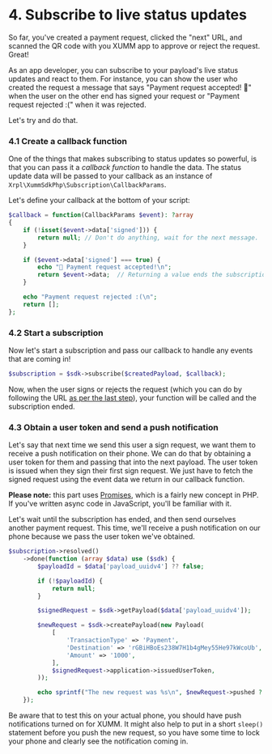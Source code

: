 # 4. Subscribe to live status updates

So far, you've created a payment request, clicked the "next" URL, and scanned the QR code with you XUMM app to approve
or reject the request. Great!

As an app developer, you can subscribe to your payload's live status updates and react to them. For instance, you can
show the user who created the request a message that says "Payment request accepted! 🎉" when the user on the other end
has signed your request or "Payment request rejected :(️" when it was rejected.

Let's try and do that.

### 4.1 Create a callback function
One of the things that makes subscribing to status updates so powerful, is that you can pass it a _callback function_ to
handle the data. The status update data will be passed to your callback as an instance of 
`Xrpl\XummSdkPhp\Subscription\CallbackParams`.

Let's define your callback at the bottom of your script:

```php
$callback = function(CallbackParams $event): ?array
{
    if (!isset($event->data['signed'])) {
        return null; // Don't do anything, wait for the next message.
    }

    if ($event->data['signed'] === true) {
        echo "🎉 Payment request accepted!\n";
        return $event->data;  // Returning a value ends the subscription.
    }

    echo "Payment request rejected :(\n";
    return [];
};
```

### 4.2 Start a subscription
Now let's start a subscription and pass our callback to handle any events that are coming in!
```php
$subscription = $sdk->subscribe($createdPayload, $callback);
```
Now, when the user signs or rejects the request (which you can do by following the URL 
[as per the last step](3-create-payload.md)), your function will be called and the subscription ended.

### 4.3 Obtain a user token and send a push notification
Let's say that next time we send this user a sign request, we want them to receive a push notification on their phone. 
We can do that by obtaining a user token for them and passing that into the next payload. The user token is issued when
they sign their first sign request. We just have to fetch the signed request using the event data we return in our 
callback function.

**Please note:** this part uses [Promises](http://wiki.commonjs.org/wiki/Promises/A), which is a fairly new concept in 
PHP. If you've written async code in JavaScript, you'll be familiar with it.

Let's wait until the subscription has ended, and then send ourselves another payment request. This time, we'll receive a 
push notification on our phone because we pass the user token we've obtained.

```php
$subscription->resolved()
    ->done(function (array $data) use ($sdk) {
        $payloadId = $data['payload_uuidv4'] ?? false;

        if (!$payloadId) {
            return null;
        }

        $signedRequest = $sdk->getPayload($data['payload_uuidv4']);

        $newRequest = $sdk->createPayload(new Payload(
            [
                'TransactionType' => 'Payment',
                'Destination' => 'rGBiHBoEs238W7H1b4gMey55He97kWcoUb', // Use your own address here
                'Amount' => '1000',
            ],
            $signedRequest->application->issuedUserToken,
        ));

        echo sprintf("The new request was %s\n", $newRequest->pushed ? 'pushed' : 'not pushed...');
    });
```

Be aware that to test this on your actual phone, you should have push notifications turned on for XUMM. It might also
help to put in a short `sleep()` statement before you push the new request, so you have some time to lock your phone and
clearly see the notification coming in.